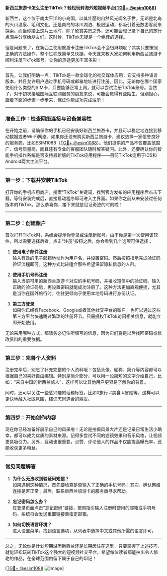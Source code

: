 **新西兰旅游卡怎么注册TikTok？轻松玩转海外短视频平台[[TG💪+ @esim1088](https://t.me/s/esim1088)]**

新西兰，这个位于南太平洋的小岛国，以其壮丽的自然风光闻名于世。无论是北岛的火山温泉、毛利文化，还是南岛的冰川湖泊、极限运动，都吸引着无数游客前来探索。而当你踏上这片土地时，除了欣赏美景之外，还可能会想记录下自己的旅行点滴并分享给朋友们。这时候，TikTok无疑是一个绝佳的选择。

但是问题来了，在新西兰使用旅游卡注册TikTok会不会很麻烦呢？其实只要按照正确的方法操作，整个过程既简单又快捷。今天就来教大家如何利用新西兰旅游卡顺利注册TikTok账号，让你的旅途更加丰富多彩！

---

首先，让我们明确一点：TikTok是一款全球化的社交媒体应用，它支持多种语言版本，并且允许用户通过手机号码或邮箱地址进行注册。因此，无论你在哪个国家使用什么类型的SIM卡，只要能够正常上网，就可以尝试注册TikTok账号。当然了，对于初次接触国际互联网服务的朋友来说，可能会觉得有些陌生，但别担心，跟着下面的步骤一步步来，保证你能成功完成注册！

---

### **准备工作：检查网络连接与设备兼容性**
在开始之前，请确保你的手机已经安装好新西兰旅游卡，并且可以稳定地连接到移动数据或者Wi-Fi网络。如果你还没有购买新西兰旅游卡，建议选择一家信誉良好的服务商，比如ESIM1088（[TG💪+ @esim1088](https://t.me/s/esim1088)）。他们提供的产品不仅覆盖范围广、信号质量高，而且还有专业的客服团队随时解答疑问。此外，还要确认你的智能手机操作系统是否支持最新版的TikTok应用程序——目前TikTok适用于iOS和Android两大主流平台。

---

### **第一步：下载并安装TikTok**
打开你的手机应用商店，搜索“TikTok”关键词，找到官方发布的应用程序后点击下载。等待安装完成后，直接启动程序即可进入主界面。如果你之前从未安装过任何版本的TikTok，那么恭喜你，接下来就是见证奇迹的时刻啦！

---

### **第二步：创建账户**
首次打开TikTok时，系统会提示你登录或注册新账号。由于你是第一次使用该软件，所以需要选择后者。点击“注册”按钮之后，你会看到几个选项可供选择：

1. **使用电子邮件注册**  
   输入有效的电子邮箱地址作为用户名，并设置密码。然后按照指示完成验证码验证流程即可。这种方式比较适合那些希望保留隐私信息的人群。

2. **使用手机号码注册**  
   输入当前可用的新西兰旅游卡对应的手机号码，并接收短信中的验证码。输入正确的验证码后，再设置密码就能成功注册了。这种方法更加直观便捷，尤其是当你在国外旅行时，往往更倾向于使用本地号码进行身份认证。

3. **第三方登录**  
   如果你已经有Facebook、Google或者其他社交平台的账户，也可以通过这些第三方平台快速跳过繁琐的注册环节。只需授权TikTok访问相关信息，就能立即开始使用。

无论采用哪种方式，都请务必记住所填写的信息，因为它们将是以后找回密码或修改资料的重要依据。

---

### **第三步：完善个人资料**
注册完毕后，别忘了补充完整的个人资料哦！包括头像、昵称、简介等内容都可以根据自己的喜好自由编辑。特别是简介部分，可以用一段简短的文字介绍自己，比如：“来自中国的新西兰旅人”，这样可以让其他用户更容易了解你的背景。

同时，还可以关注一些感兴趣的话题标签，比如#旅行 #美食 #冒险等，这样可以更快地融入社区氛围，结识志同道合的朋友。

---

### **第四步：开始创作内容**
现在你已经准备好展示自己的风采啦！无论是拍摄风景大片还是记录日常生活小确幸，都可以成为优质的素材来源。记得多尝试不同的滤镜效果和音乐风格，让视频更具吸引力。另外，互动也很重要，点赞、评论他人的作品不仅能提高曝光率，还能收获更多粉丝。

---

### **常见问题解答**
1. **为什么无法收到验证码短信？**  
   如果遇到这种情况，首先要检查是否输入了正确的手机号码；其次，确认网络连接是否正常；最后，联系新西兰旅游卡的服务商寻求帮助。

2. **忘记密码怎么办？**  
   在登录页面点击“忘记密码”链接，按照指引输入注册时使用的邮箱或手机号码，系统将会发送重置链接至指定邮箱。

3. **如何切换语言环境？**  
   进入设置菜单，找到语言选项，从列表中选择中文或其他所需的语言即可。

---

总之，无论你是计划短期游历新西兰还是长期居住在这里，只要掌握了上述技巧，就能轻松玩转TikTok这个强大的短视频社交平台。希望每位读者都能拍出令人惊艳的作品，在全球范围内留下属于自己的印记！

[[TG💪+ @esim1088](https://t.me/s/esim1088) ![Image](https://i.postimg.cc/4NQfJmqS/Snipaste-2025-05-13-00-14-12.png)]